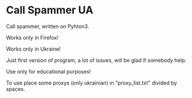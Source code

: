 # Call Spammer UA
Call spammer, written on Pyhton3.

Works only in Firefox!

Works only in Ukraine!

Just first version of program, a lot of issues, will be glad if somebody help.

Use only for educational purposes!

To use place some proxys (only ukrainian) in "proxy_list.txt" divided by spaces.
